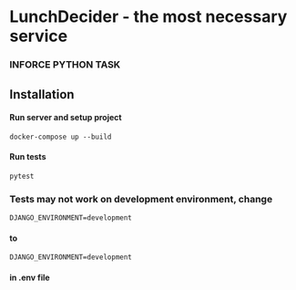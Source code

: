 # LunchDecider - the most necessary service

### INFORCE PYTHON TASK

## Installation

#### Run server and setup project

```
docker-compose up --build
```

#### Run tests

```
pytest
```

### Tests may not work on development environment, change
```
DJANGO_ENVIRONMENT=development
```
#### to 
```
DJANGO_ENVIRONMENT=development
```
#### in .env file